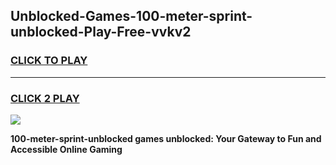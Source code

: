 
## Unblocked-Games-100-meter-sprint-unblocked-Play-Free-vvkv2
<h3>
<a href="https://premium76.site?title=100-meter-sprint-unblocked&ref=21A">CLICK TO PLAY</a></h3>
<hr>

<h3>
<a href="https://premium76.site?title=100-meter-sprint-unblocked&ref=21A">CLICK 2 PLAY</a>
  
</h3>

<a href="https://premium76.site?title=100-meter-sprint-unblocked&ref=21A"><img src="https://clearcache.store/games.png"></a>


**100-meter-sprint-unblocked games unblocked: Your Gateway to Fun and Accessible Online Gaming**
